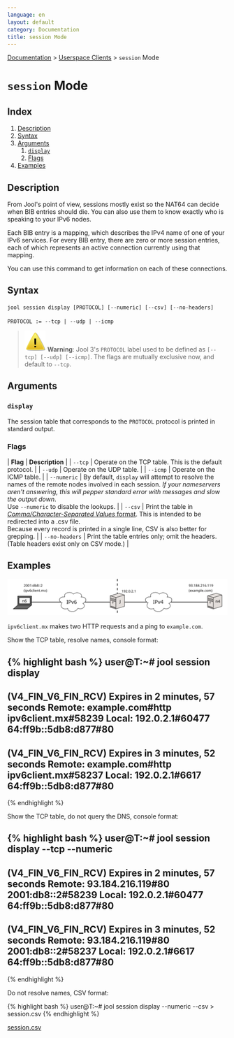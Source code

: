 ```yaml
---
language: en
layout: default
category: Documentation
title: session Mode
---
```


[Documentation](documentation.html) > [Userspace Clients](documentation.html#userspace-clients) > `session` Mode

# `session` Mode

## Index

1. [Description](#description)
2. [Syntax](#syntax)
3. [Arguments](#arguments)
   1. [`display`](#display)
   2. [Flags](#flags)
4. [Examples](#examples)

## Description

From Jool's point of view, sessions mostly exist so the NAT64 can decide when BIB entries should die. You can also use them to know exactly who is speaking to your IPv6 nodes.

Each BIB entry is a mapping, which describes the IPv4 name of one of your IPv6 services. For every BIB entry, there are zero or more session entries, each of which represents an active connection currently using that mapping.

You can use this command to get information on each of these connections.

## Syntax

	jool session display [PROTOCOL] [--numeric] [--csv] [--no-headers]

	PROTOCOL := --tcp | --udp | --icmp

> ![../images/warning.svg](../images/warning.svg) **Warning**: Jool 3's `PROTOCOL` label used to be defined as `[--tcp] [--udp] [--icmp]`. The flags are mutually exclusive now, and default to `--tcp`.

## Arguments

### `display`

The session table that corresponds to the `PROTOCOL` protocol is printed in standard output.

### Flags

| **Flag** | **Description** |
| `--tcp` | Operate on the TCP table. This is the default protocol. |
| `--udp` | Operate on the UDP table. |
| `--icmp` | Operate on the ICMP table. |
| `--numeric` | By default, `display` will attempt to resolve the names of the remote nodes involved in each session. _If your nameservers aren't answering, this will pepper standard error with messages and slow the output down_.<br />Use `--numeric` to disable the lookups. |
| `--csv` | Print the table in [_Comma/Character-Separated Values_ format](http://en.wikipedia.org/wiki/Comma-separated_values). This is intended to be redirected into a .csv file.<br />Because every record is printed in a single line, CSV is also better for grepping. |
| `--no-headers` | Print the table entries only; omit the headers. (Table headers exist only on CSV mode.) |

## Examples

![Fig.1 - Session sample network](../images/usr-session.svg)

`ipv6client.mx` makes two HTTP requests and a ping to `example.com`.

Show the TCP table, resolve names, console format:

{% highlight bash %}
user@T:~# jool session display
---------------------------------
(V4_FIN_V6_FIN_RCV) Expires in 2 minutes, 57 seconds
Remote: example.com#http	ipv6client.mx#58239
Local: 192.0.2.1#60477		64:ff9b::5db8:d877#80
---------------------------------
(V4_FIN_V6_FIN_RCV) Expires in 3 minutes, 52 seconds
Remote: example.com#http	ipv6client.mx#58237
Local: 192.0.2.1#6617		64:ff9b::5db8:d877#80
---------------------------------
{% endhighlight %}

Show the TCP table, do not query the DNS, console format:

{% highlight bash %}
user@T:~# jool session display --tcp --numeric
---------------------------------
(V4_FIN_V6_FIN_RCV) Expires in 2 minutes, 57 seconds
Remote: 93.184.216.119#80	2001:db8::2#58239
Local: 192.0.2.1#60477		64:ff9b::5db8:d877#80
---------------------------------
(V4_FIN_V6_FIN_RCV) Expires in 3 minutes, 52 seconds
Remote: 93.184.216.119#80	2001:db8::2#58237
Local: 192.0.2.1#6617		64:ff9b::5db8:d877#80
---------------------------------
{% endhighlight %}

Do not resolve names, CSV format:

{% highlight bash %}
user@T:~# jool session display --numeric --csv > session.csv
{% endhighlight %}

[session.csv](../obj/session.csv)
